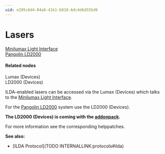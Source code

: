 ```yaml
---
uid: e205c6d4-04a8-41b1-b818-6dc4d6d555d9
---
```


# Lasers

<a href="http://www.lichtbastler.de/lumax" class="extURL" target="_blank">Minilumax Light Interface</a>  
<a href="http://www.pangolin.com/LD2000/index.htm" class="extURL" target="_blank">Pangolin LD2000</a>  

#### Related nodes
<span class="node">Lumax (Devices)</span>  
<span class="node">LD2000 (Devices)</span>  

ILDA-enabled lasers can be accessed via the <span class="node">Lumax (Devices)</span> which talks to the <a href="http://www.lichtbastler.de/lumax" class="extURL" target="_blank">Minilumax Light Interface</a>.  

For the <a href="http://www.pangolin.com/LD2000/index.htm" class="extURL" target="_blank">Pangolin LD2000</a> system use the <span class="node">LD2000 (Devices)</span>.  

**The LD2000 (Devices) is coming with the <a href="https://vvvv.org/downloads#addonpack" class="extURL" target="_blank">addonpack</a>.**  

For more information see the corresponding helppatches.  

**See also:**  
* [ILDA Protocol](TODO INTERNALLINK:protocols#ilda)  




